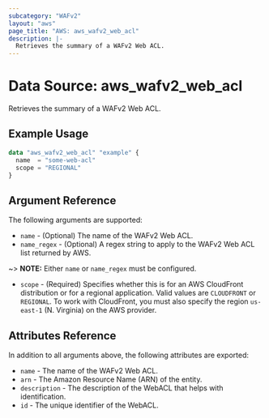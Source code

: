```yaml
---
subcategory: "WAFv2"
layout: "aws"
page_title: "AWS: aws_wafv2_web_acl"
description: |-
  Retrieves the summary of a WAFv2 Web ACL.
---
```


# Data Source: aws_wafv2_web_acl

Retrieves the summary of a WAFv2 Web ACL.

## Example Usage

```terraform
data "aws_wafv2_web_acl" "example" {
  name  = "some-web-acl"
  scope = "REGIONAL"
}
```

## Argument Reference

The following arguments are supported:

* `name` - (Optional) The name of the WAFv2 Web ACL.
* `name_regex` - (Optional) A regex string to apply to the WAFv2 Web ACL list returned by AWS.

~> **NOTE:** Either `name` or `name_regex` must be configured.

* `scope` - (Required) Specifies whether this is for an AWS CloudFront distribution or for a regional application. Valid values are `CLOUDFRONT` or `REGIONAL`. To work with CloudFront, you must also specify the region `us-east-1` (N. Virginia) on the AWS provider.

## Attributes Reference

In addition to all arguments above, the following attributes are exported:

* `name` - The name of the WAFv2 Web ACL.
* `arn` - The Amazon Resource Name (ARN) of the entity.
* `description` - The description of the WebACL that helps with identification.
* `id` - The unique identifier of the WebACL.
